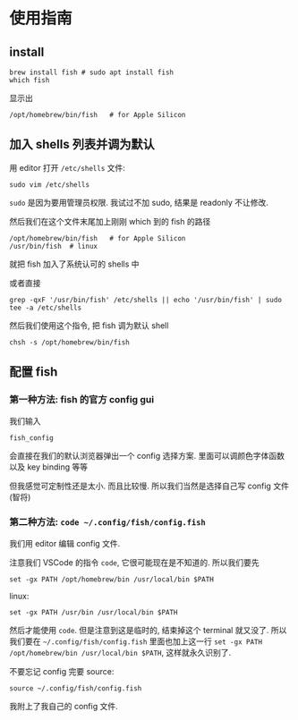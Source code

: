 # 使用指南

## install

```shell
brew install fish # sudo apt install fish
which fish
```

显示出

```shell
/opt/homebrew/bin/fish   # for Apple Silicon
```



## 加入 shells 列表并调为默认

用 editor 打开 `/etc/shells` 文件:

```shell
sudo vim /etc/shells
```

`sudo` 是因为要用管理员权限. 我试过不加 sudo, 结果是 readonly 不让修改.

然后我们在这个文件末尾加上刚刚 which 到的 fish 的路径

```shell
/opt/homebrew/bin/fish   # for Apple Silicon
/usr/bin/fish  # linux
```

就把 fish 加入了系统认可的 shells 中



或者直接
```shell
grep -qxF '/usr/bin/fish' /etc/shells || echo '/usr/bin/fish' | sudo tee -a /etc/shells
```







然后我们使用这个指令, 把 fish 调为默认 shell 

```shell
chsh -s /opt/homebrew/bin/fish
```



## 配置 fish

### 第一种方法: fish 的官方 config gui

我们输入 

```shell
fish_config
```

会直接在我们的默认浏览器弹出一个 config 选择方案. 里面可以调颜色字体函数以及 key binding 等等

但我感觉可定制性还是太小. 而且比较慢. 所以我们当然是选择自己写 config 文件 (智将)

### 第二种方法: `code ~/.config/fish/config.fish`

我们用 editor 编辑 config 文件. 

注意我们 VSCode 的指令 `code`, 它很可能现在是不知道的. 所以我们要先 

```shell
set -gx PATH /opt/homebrew/bin /usr/local/bin $PATH
```

linux:

```shell
set -gx PATH /usr/bin /usr/local/bin $PATH
```

然后才能使用 `code`. 但是注意到这是临时的, 结束掉这个 terminal 就又没了. 所以我们要在 `~/.config/fish/config.fish` 里面也加上这一行 `set -gx PATH /opt/homebrew/bin /usr/local/bin $PATH`, 这样就永久识别了. 

不要忘记 config 完要 source:

```shell
source ~/.config/fish/config.fish
```

我附上了我自己的 config 文件. 









